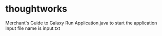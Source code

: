 # thoughtworks
Merchant's Guide to Galaxy
Run Application.java to start the application
Input file name is input.txt
